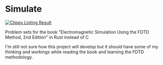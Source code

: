 # Simulate

[![Clippy Linting Result](http://clippy.bashy.io/github/addtheice/simulate/master/badge.svg)](http://clippy.bashy.io/github/addtheice/simulate/master/log)

Problem sets for the book "Electromagnetic Simulation Using the FDTD Method, 2nd Edition" in Rust instead of C

I'm still not sure how this project will develop but it should have some of my thinking and workings while
reading the book and learning the FDTD methodology.
